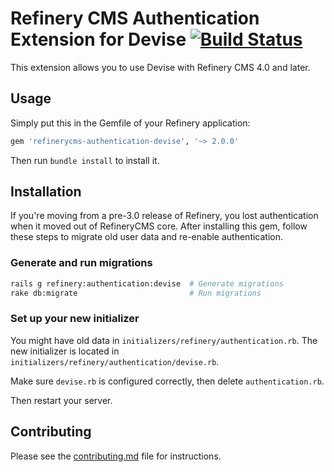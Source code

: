# Refinery CMS Authentication Extension for Devise [![Build Status](https://travis-ci.org/refinery/refinerycms-authentication-devise.svg?branch=master)](https://travis-ci.org/refinery/refinerycms-authentication-devise)

This extension allows you to use Devise with Refinery CMS 4.0 and later.

## Usage

Simply put this in the Gemfile of your Refinery application:

```ruby
gem 'refinerycms-authentication-devise', '~> 2.0.0'
```

Then run `bundle install` to install it.

## Installation

If you're moving from a pre-3.0 release of Refinery, you lost authentication when it moved out of RefineryCMS core. After installing this gem, follow these steps to migrate old user data and re-enable authentication.

### Generate and run migrations

```sh
rails g refinery:authentication:devise  # Generate migrations
rake db:migrate                         # Run migrations
```

### Set up your new initializer

You might have old data in `initializers/refinery/authentication.rb`. The new initializer is located in `initializers/refinery/authentication/devise.rb`.

Make sure `devise.rb` is configured correctly, then delete `authentication.rb`.

Then restart your server.

## Contributing

Please see the [contributing.md](contributing.md) file for instructions.
